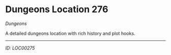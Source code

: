 # Dungeons Location 276

*Dungeons*

A detailed dungeons location with rich history and plot hooks.

---
*ID: LOC00275*